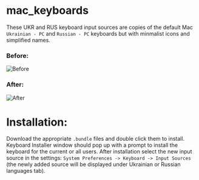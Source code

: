 # mac_keyboards
These UKR and RUS keyboard input sources are copies of the default Mac `Ukrainian - PC` and `Russian - PC` keyboards but with minmalist icons and simplified names.
### Before:  
![Before](images/Before.png)
### After:  
![After](images/After.png)
# Installation:  
Download the appropriate `.bundle` files and double click them to install.  Keyboard Installer window should pop up with a prompt to install the keyboard for the current or all users. After installation select the new input source in the settings: `System Preferences -> Keyboard -> Input Sources` (the newly added source will be displayed under Ukrainian or Russian languages tab).
